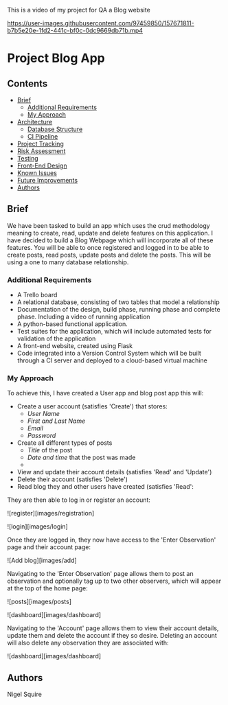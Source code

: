 This is a video of my project for QA a Blog website


https://user-images.githubusercontent.com/97459850/157671811-b7b5e20e-1fd2-441c-bf0c-0dc9669db71b.mp4



# Project Blog App

## Contents
* [Brief](#brief)
   * [Additional Requirements](#additional-requirements)
   * [My Approach](#my-approach)
* [Architecture](#architecture)
   * [Database Structure](#database-structure)
   * [CI Pipeline](#ci-pipeline)
* [Project Tracking](#project-tracking)
* [Risk Assessment](#risk-assessment)
* [Testing](#testing)
* [Front-End Design](#front-end-design)
* [Known Issues](#known-issues)
* [Future Improvements](#future-improvements)
* [Authors](#authors)

## Brief
We have been tasked to build an app which uses the crud methodology meaning to create, read, update and delete features on this application. 
I have decided to build a Blog Webpage which will incorporate all of these features. You will be able to once registered and logged in
to be able to create posts, read posts, update posts and delete the posts. This will be using a one to many database relationship. 

### Additional Requirements
* A Trello board
* A relational database, consisting of two tables that model a relationship
* Documentation of the design, build phase, running phase and complete phase. Including a video of running application
* A python-based functional application.
* Test suites for the application, which will include automated tests for validation of the application
* A front-end website, created using Flask
* Code integrated into a Version Control System which will be built through a CI server and deployed to a cloud-based virtual machine

### My Approach
To achieve this, I have created a User app and blog post app this will:
* Create a user account (satisfies 'Create') that stores:
   * *User Name*
   * *First and Last Name*
   * *Email*
   * *Password*
* Create all different types of posts
   * *Title* of the post
   * *Date and time* that the post was made
   *
* View and update their account details (satisfies 'Read' and 'Update')
* Delete their account (satisfies 'Delete')
* Read blog they and other users have created (satisfies 'Read':


They are then able to log in or register an account:

![register][images/registration]

![login][images/login]

Once they are logged in, they now have access to the 'Enter Observation' page and their account page:

![Add blog][images/add]

Navigating to the 'Enter Observation' page allows them to post an observation and optionally tag up to two other observers, which will appear at the top of the home page:

![posts][images/posts]

![dashboard][images/dashboard]

Navigating to the 'Account' page allows them to view their account details, update them and delete the account if they so desire. Deleting an account will also delete any observation they are associated with:

![dashboard][images/dashboard]





## Authors
Nigel Squire
